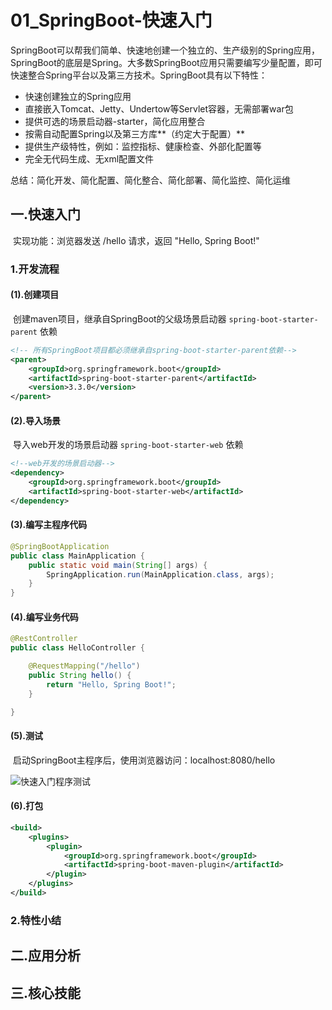 # 01_SpringBoot-快速入门



​	SpringBoot可以帮我们简单、快速地创建一个独立的、生产级别的Spring应用，SpringBoot的底层是Spring。大多数SpringBoot应用只需要编写少量配置，即可快速整合Spring平台以及第三方技术。SpringBoot具有以下特性：

- 快速创建独立的Spring应用
- 直接嵌入Tomcat、Jetty、Undertow等Servlet容器，无需部署war包
- 提供可选的场景启动器-starter，简化应用整合
- 按需自动配置Spring以及第三方库**（约定大于配置）**
- 提供生产级特性，例如：监控指标、健康检查、外部化配置等
- 完全无代码生成、无xml配置文件

总结：简化开发、简化配置、简化整合、简化部署、简化监控、简化运维



## 一.快速入门

​	实现功能：浏览器发送 /hello 请求，返回 "Hello, Spring Boot!"

### 1.开发流程

#### (1).创建项目

​	创建maven项目，继承自SpringBoot的父级场景启动器 `spring-boot-starter-parent` 依赖

```xml
<!-- 所有SpringBoot项目都必须继承自spring-boot-starter-parent依赖-->
<parent>
    <groupId>org.springframework.boot</groupId>
    <artifactId>spring-boot-starter-parent</artifactId>
    <version>3.3.0</version>
</parent>
```

#### (2).导入场景

​	导入web开发的场景启动器 `spring-boot-starter-web` 依赖

```xml
<!--web开发的场景启动器-->
<dependency>
    <groupId>org.springframework.boot</groupId>
    <artifactId>spring-boot-starter-web</artifactId>
</dependency>
```

#### (3).编写主程序代码

```java
@SpringBootApplication
public class MainApplication {
    public static void main(String[] args) {
        SpringApplication.run(MainApplication.class, args);
    }
}
```

#### (4).编写业务代码

```java
@RestController
public class HelloController {

    @RequestMapping("/hello")
    public String hello() {
        return "Hello, Spring Boot!";
    }

}
```



#### (5).测试

​	启动SpringBoot主程序后，使用浏览器访问：localhost:8080/hello

<img src="D:\Files\Notes\SpringBoot\01_SpringBoot-核心特性\images\快速入门程序测试.png" alt="快速入门程序测试"  />

#### (6).打包

```xml
<build>
    <plugins>
        <plugin>
            <groupId>org.springframework.boot</groupId>
            <artifactId>spring-boot-maven-plugin</artifactId>
        </plugin>
    </plugins>
</build>
```



### 2.特性小结





## 二.应用分析



## 三.核心技能



​	

























